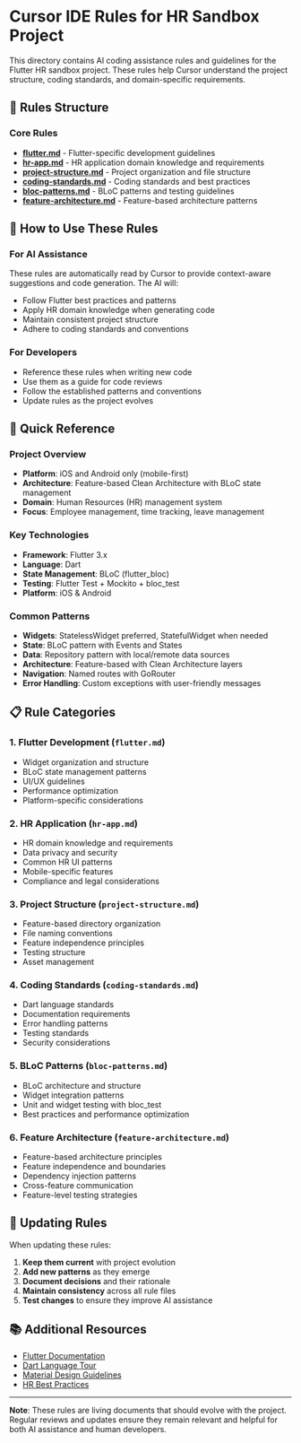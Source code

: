 # Cursor IDE Rules for HR Sandbox Project

This directory contains AI coding assistance rules and guidelines for the Flutter HR sandbox project. These rules help Cursor understand the project structure, coding standards, and domain-specific requirements.

## 📁 Rules Structure

### Core Rules
- **[flutter.md](./flutter.md)** - Flutter-specific development guidelines
- **[hr-app.md](./hr-app.md)** - HR application domain knowledge and requirements
- **[project-structure.md](./project-structure.md)** - Project organization and file structure
- **[coding-standards.md](./coding-standards.md)** - Coding standards and best practices
- **[bloc-patterns.md](./bloc-patterns.md)** - BLoC patterns and testing guidelines
- **[feature-architecture.md](./feature-architecture.md)** - Feature-based architecture patterns

## 🎯 How to Use These Rules

### For AI Assistance
These rules are automatically read by Cursor to provide context-aware suggestions and code generation. The AI will:

- Follow Flutter best practices and patterns
- Apply HR domain knowledge when generating code
- Maintain consistent project structure
- Adhere to coding standards and conventions

### For Developers
- Reference these rules when writing new code
- Use them as a guide for code reviews
- Follow the established patterns and conventions
- Update rules as the project evolves

## 🚀 Quick Reference

### Project Overview
- **Platform**: iOS and Android only (mobile-first)
- **Architecture**: Feature-based Clean Architecture with BLoC state management
- **Domain**: Human Resources (HR) management system
- **Focus**: Employee management, time tracking, leave management

### Key Technologies
- **Framework**: Flutter 3.x
- **Language**: Dart
- **State Management**: BLoC (flutter_bloc)
- **Testing**: Flutter Test + Mockito + bloc_test
- **Platform**: iOS & Android

### Common Patterns
- **Widgets**: StatelessWidget preferred, StatefulWidget when needed
- **State**: BLoC pattern with Events and States
- **Data**: Repository pattern with local/remote data sources
- **Architecture**: Feature-based with Clean Architecture layers
- **Navigation**: Named routes with GoRouter
- **Error Handling**: Custom exceptions with user-friendly messages

## 📋 Rule Categories

### 1. Flutter Development (`flutter.md`)
- Widget organization and structure
- BLoC state management patterns
- UI/UX guidelines
- Performance optimization
- Platform-specific considerations

### 2. HR Application (`hr-app.md`)
- HR domain knowledge and requirements
- Data privacy and security
- Common HR UI patterns
- Mobile-specific features
- Compliance and legal considerations

### 3. Project Structure (`project-structure.md`)
- Feature-based directory organization
- File naming conventions
- Feature independence principles
- Testing structure
- Asset management

### 4. Coding Standards (`coding-standards.md`)
- Dart language standards
- Documentation requirements
- Error handling patterns
- Testing standards
- Security considerations

### 5. BLoC Patterns (`bloc-patterns.md`)
- BLoC architecture and structure
- Widget integration patterns
- Unit and widget testing with bloc_test
- Best practices and performance optimization

### 6. Feature Architecture (`feature-architecture.md`)
- Feature-based architecture principles
- Feature independence and boundaries
- Dependency injection patterns
- Cross-feature communication
- Feature-level testing strategies

## 🔄 Updating Rules

When updating these rules:

1. **Keep them current** with project evolution
2. **Add new patterns** as they emerge
3. **Document decisions** and their rationale
4. **Maintain consistency** across all rule files
5. **Test changes** to ensure they improve AI assistance

## 📚 Additional Resources

- [Flutter Documentation](https://docs.flutter.dev/)
- [Dart Language Tour](https://dart.dev/guides/language/language-tour)
- [Material Design Guidelines](https://material.io/design)
- [HR Best Practices](https://www.shrm.org/)

---

**Note**: These rules are living documents that should evolve with the project. Regular reviews and updates ensure they remain relevant and helpful for both AI assistance and human developers. 